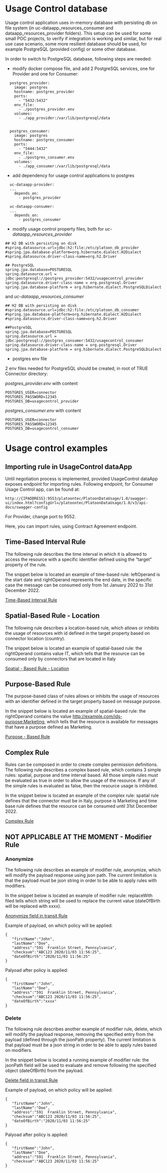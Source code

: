 # Usage Control database

Usage control application uses in-memory database with persisting db on file system (in uc-dataapp_resources_consumer and dataapp_resources_provider folders). This setup can be used for some small POC projects, to verify if integration is working and similar, but for real use case scenario, some more resilient database should be used, for example PostgreSQL (provided config) or some other database.

In order to switch to PostgreSQL database, following steps are needed:

 - modify docker compose file, and add 2 PostgreSQL services, one for Provider and one for Consumer:
 
```
  postgres_provider:
    image: postgres
    hostname: postgres_provider
    ports:
      - "5432:5432"
    env_file:
      - ./postgres_provider.env
    volumes:
      - ./app_provider:/var/lib/postgresql/data


  postgres_consumer:
    image: postgres
    hostname: postgres_consumer
    ports:
      - "5444:5432"
    env_file:
      - ./postgres_consumer.env
    volumes:
      - ./app_consumer:/var/lib/postgresql/data

```

 - add dependency for usage control applications to postgres
 
```
  uc-dataapp-provider:
  ...
    depends_on:
      - postgres_provider
      
  uc-dataapp-consumer:
  ...
    depends_on:
      - postgres_consumer

```

 - modify usage control property files, both for *uc-dataapp_resources_provider* 
 
```
## H2 DB with persisting on disk
#spring.datasource.url=jdbc:h2:file:/etc/platoon_db_provider
#spring.jpa.database-platform=org.hibernate.dialect.H2Dialect
#spring.datasource.driver-class-name=org.h2.Driver

## PostgreSQL
spring.jpa.database=POSTGRESQL
spring.datasource.url = jdbc:postgresql://postgres_provider:5432/usagecontrol_provider
spring.datasource.driver-class-name = org.postgresql.Driver
spring.jpa.database-platform = org.hibernate.dialect.PostgreSQLDialect

```

and *uc-dataapp_resources_consumer* 

```
## H2 DB with persisting on disk
#spring.datasource.url=jdbc:h2:file:/etc/platoon_db_consumer
#spring.jpa.database-platform=org.hibernate.dialect.H2Dialect
#spring.datasource.driver-class-name=org.h2.Driver

##PostgreSQL
spring.jpa.database=POSTGRESQL
spring.datasource.url = jdbc:postgresql://postgres_consumer:5432/usagecontrol_consumer
spring.datasource.driver-class-name = org.postgresql.Driver
spring.jpa.database-platform = org.hibernate.dialect.PostgreSQLDialect

```

 - postgres env file
 
2 env files needed for PostgreSQL should be created, in root of TRUE Connector directory: 

*postgres_provider.env* with content

```
POSTGRES_USER=connector
POSTGRES_PASSWORD=12345
POSTGRES_DB=usagecontrol_provider

```

*postgres_consumer.env* with content

```
POSTGRES_USER=connector
POSTGRES_PASSWORD=12345
POSTGRES_DB=usagecontrol_consumer

```

# Usage control examples

## Importing rule in UsageControl dataApp

Until negotiation process is implemented, provided UsageControl dataApp exposes endpoint for importing rules. Following endpoint, for Consumer Usage Control app, can be found at:

```
http://{IPADDRESS}:9553/platoontec/PlatoonDataUsage/1.0/swagger-ui/index.html?configUrl=/platoontec/PlatoonDataUsage/1.0/v3/api-docs/swagger-config
```

For Provider, change port to 9552.

Here, you can import rules, using Contract Agreement endpoint.


## Time-Based Interval Rule

The following rule describes the time interval in which it is allowed to access the resource with a specific identifier defined using the “target” property of the rule.

The snippet below is located an example of time-based rule: leftOperand is the start date and rightOperand represents the end date, in the specific case the message can be consumed only from 1st January 2022 to 31st December 2022.

[Time-Based Interval Rule](policy_examples/time_constraint.json)

## Spatial-Based Rule - Location

The following rule describes a location-based rule, which allows or inhibits the usage of resources with id defined in the target property based on connector location (country).

The snippet below is located an example of spatial-based rule: the rightOperand contains value IT, which tells that the resource can be consumed only by connectors that are located in Italy


[Spatial - Based Rule - Location](policy_examples/access_location.json)


## Purpose-Based Rule

The purpose-based class of rules allows or inhibits the usage of resources with an identifier defined in the target property based on message purpose.

In the snippet below is located an example of spatial-based rule: the rightOperand contains the value http://example.com/ids-purpose:Marketing, which tells that the resource is available for messages that have a purpose defined as Marketing.

[Purpose - Based Rule](policy_examples/purpose.json)


## Complex Rule

Rules can be composed in order to create complex permission definitions. The following rule describes a complex based rule, which contains 3 simple rules: spatial, purpose and time interval based. All those simple rules must be evaluated as true in order to allow the usage of the resource. If any of the simple rules is evaluated as false, then the resource usage is inhibited.

In the snippet below is located an example of the complex rule: spatial rule defines that the connector must be in Italy, purpose is Marketing and time base rule defines that the resource can be consumed until 31st December 2022.

[Complex Rule](policy_examples/complex.json)


## NOT APPLICABLE AT THE MOMENT - Modifier Rule

### Anonymize
The following rule describes an example of modifier rule, anonymize, which will modify the payload response using json path. The current limitation is that the payload must be json string in order to be able to apply rules with modifiers.

In the snippet below is located an example of modifier rule: replaceWith filed tells which string will be used to replace the current value (dateOfBirth will be replaced with xxxx).

[Anonymize field in transit Rule](https://github.com/Engineering-Research-and-Development/true-connector-uc_data_app/blob/master/src/main/resources/policy-examples/0.0.3/3%20anonymize-in-transit-replace.json)


Example of payload, on which policy will be applied:

```
{
   "firstName":"John",
   "lastName":"Doe",
   "address":"591  Franklin Street, Pennsylvania",
   "checksum":"ABC123 2020/11/03 11:56:25",
   "dateOfBirth":"2020/11/03 11:56:25"
}
```

Palyoad after policy is applied:

```
{
   "firstName":"John",
   "lastName":"Doe",
   "address":"591  Franklin Street, Pennsylvania",
   "checksum":"ABC123 2020/11/03 11:56:25",
   "dateOfBirth":"xxxx"
}
```

### Delete
The following rule describes another example of modifier rule, delete, which will modify the payload response, removing the specified entry from the payload (defined through the jsonPath property). The current limitation is that payload must be a json string in order to be able to apply rules based on modifiers.

In the snippet below is located a running example of modifier rule: the jsonPath field will be used to evaluate and remove following the specified object (dateOfBirth) from the payload.

[Delete field in transit Rule](https://github.com/Engineering-Research-and-Development/true-connector-uc_data_app/blob/master/src/main/resources/policy-examples/0.0.3/33%20anonymize-in-transit-delete.json)


Example of payload, on which policy will be applied:

```
{
   "firstName":"John",
   "lastName":"Doe",
   "address":"591  Franklin Street, Pennsylvania",
   "checksum":"ABC123 2020/11/03 11:56:25",
   "dateOfBirth":"2020/11/03 11:56:25"
}
```
Palyoad after policy is applied:

```
{
   "firstName":"John",
   "lastName":"Doe",
   "address":"591  Franklin Street, Pennsylvania",
   "checksum":"ABC123 2020/11/03 11:56:25"
}
```

